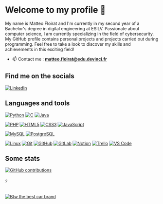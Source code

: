 # Welcome to my profile 👋

My name is Matteo Floirat and I'm currently in my second year of a Bachelor's degree in digital engineering at ESILV. Passionate about computer science, I am currently specializing in the field of cybersecurity. My GitHub profile contains personal projects and projects carried out during programming. Feel free to take a look to discover my skills and achievements in this exciting field!

- 📫 Contact me : **matteo.floirat@edu.devinci.fr**

## Find me on the socials

[![LinkedIn](https://img.shields.io/badge/-LinkedIn-000?&logo=LinkedIn&logoColor=0A66C2)](https://www.linkedin.com/in/jarjatremi/)

## Languages and tools

[![Python](https://img.shields.io/badge/Python-000?&logo=python&logoColor=14354C)](https://www.python.org/)
[![C](https://img.shields.io/badge/C-000?&logo=c&logoColor=00599C)](https://learn.microsoft.com/fr-fr/cpp/c-language/?view=msvc-170)
[![Java](https://img.shields.io/badge/Java-000?&logo=openjdk&logoColor=ED8B00)](https://docs.oracle.com/en/java/)


[![PHP](https://img.shields.io/badge/-PHP-000?&logo=PHP&logoColor=777BB4)](https://www.php.net)
[![HTML5](https://img.shields.io/badge/-HTML5-000?&logo=HTML5&logoColor=E34F26)](https://www.w3.org/html/)
[![CSS3](https://img.shields.io/badge/-CSS3-000?&logo=CSS3&logoColor=1572B6)](https://developer.mozilla.org/fr/docs/Web/CSS)
[![JavaScript](https://img.shields.io/badge/-JavaScript-000?&logo=JavaScript&logoColor=F7DF1E)](https://developer.mozilla.org/en-US/docs/Web/JavaScript)


[![MySQL](https://img.shields.io/badge/-MySQL-000?&logo=MySQL&logoColor=4479A1)](https://www.mysql.com/)
[![PostgreSQL](https://img.shields.io/badge/-PostgreSQL-000?&logo=PostgreSQL&logoColor=4169E1)](https://www.postgresql.org)

[![Linux](https://img.shields.io/badge/-Linux-000?&logo=Linux&logoColor=FCC624)](https://www.linux.org/)
[![Git](https://img.shields.io/badge/-Git-000?&logo=Git&logoColor=F05032)](https://git-scm.com/)
[![GitHub](https://img.shields.io/badge/-GitHub-000?&logo=GitHub&logoColor=FFF)](https://www.github.com/)
[![GitLab](https://img.shields.io/badge/-GitLab-000?&logo=GitLab&logoColor=FC6D26)](https://www.gitlab.com/)
[![Notion](https://img.shields.io/badge/Notion-000?&logo=notion&logoColor=white)](https://www.notion.so/)
[![Trello](https://img.shields.io/badge/Trello-000?&logo=trello&logoColor=0052CC)](https://trello.com/)
[![VS Code](https://img.shields.io/badge/Visual_Studio_Code-0078D4?&logo=visual%20studio%20code&logoColor=0078D4)](https://code.visualstudio.com/)




## Some stats

[![GitHub contributions](https://github-readme-stats.vercel.app/api?username=mattft0&count_private=true&show_icons=true&theme=dark)](https://github.com/mattft0/github-readme-stats)

###### ?

[![Btw the best car brand](https://aleen42.github.io/badges/src/porsche.svg)](https://www.porsche.com/)